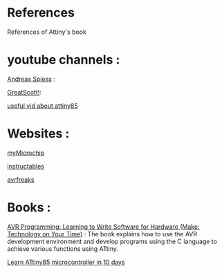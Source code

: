 # References
References of Attiny's book

# youtube channels :
[Andreas Spiess](https://www.youtube.com/@AndreasSpiess) :

[GreatScott!](https://www.youtube.com/@greatscottlab): 

[useful vid about attiny85](https://youtu.be/5bnXeHz06Ck)

# Websites :
[myMicrochip](https://www.microchip.com/)

[instructables](https://www.instructables.com/)

[avrfreaks](https://www.avrfreaks.net/)

# Books :
[AVR Programming: Learning to Write Software for Hardware (Make: Technology on Your Time)](https://www.amazon.com/AVR-Programming-Learning-SoftwareTechnology/dp/1449355781) : The book explains how to use the AVR development environment and develop programs using the C language to achieve various functions using ATtiny.

[Learn ATtiny85 microcontroller in 10 days](https://www.gadgetronicx.com/learn-attiny85-microcontroller/)
